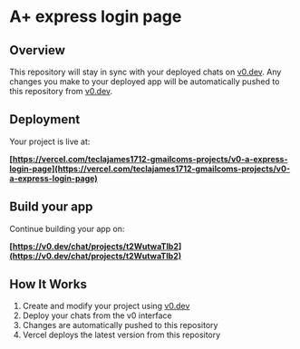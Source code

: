# A+ express login page

## Overview

This repository will stay in sync with your deployed chats on [v0.dev](https://v0.dev).
Any changes you make to your deployed app will be automatically pushed to this repository from [v0.dev](https://v0.dev).

## Deployment

Your project is live at:

**[https://vercel.com/teclajames1712-gmailcoms-projects/v0-a-express-login-page](https://vercel.com/teclajames1712-gmailcoms-projects/v0-a-express-login-page)**

## Build your app

Continue building your app on:

**[https://v0.dev/chat/projects/t2WutwaTIb2](https://v0.dev/chat/projects/t2WutwaTIb2)**

## How It Works

1. Create and modify your project using [v0.dev](https://v0.dev)
2. Deploy your chats from the v0 interface
3. Changes are automatically pushed to this repository
4. Vercel deploys the latest version from this repository
